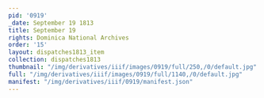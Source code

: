 ```yaml
---
pid: '0919'
_date: September 19 1813
title: September 19
rights: Dominica National Archives
order: '15'
layout: dispatches1813_item
collection: dispatches1813
thumbnail: "/img/derivatives/iiif/images/0919/full/250,/0/default.jpg"
full: "/img/derivatives/iiif/images/0919/full/1140,/0/default.jpg"
manifest: "/img/derivatives/iiif/0919/manifest.json"
---
```

